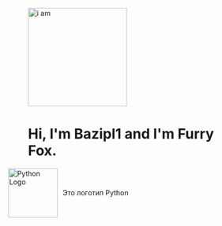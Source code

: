<figure>
  <img src="https://media.stickerswiki.app/foxflea/38698.512.webp" width="200" alt="i am">
  <figcaption><h1>Hi, I'm Bazipl1 and I'm Furry Fox.</h1></figcaption>
</figure>
<div style="display: flex; align-items: center;">
  <img src="https://www.python.org/static/community_logos/python-logo.png" width="100" alt="Python Logo">
  <span style="margin-left: 10px;">Это логотип Python</span>
</div>

